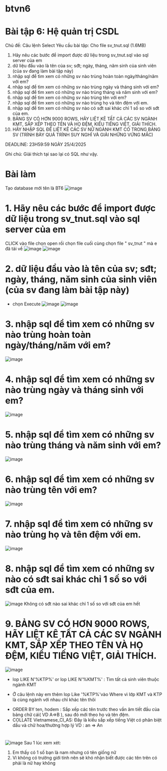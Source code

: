 # btvn6
# Bài tập 6: Hệ quản trị CSDL
Chủ đề: Câu lệnh Select
Yêu cầu bài tập: 
Cho file sv_tnut.sql (1.6MB)
1. Hãy nêu các bước để import được dữ liệu trong sv_tnut.sql vào sql server của em
2. dữ liệu đầu vào là tên của sv; sđt; ngày, tháng, năm sinh của sinh viên (của sv đang làm bài tập này)
3. nhập sql để tìm xem có những sv nào trùng hoàn toàn ngày/tháng/năm với em?
4. nhập sql để tìm xem có những sv nào trùng ngày và tháng sinh với em?
5. nhập sql để tìm xem có những sv nào trùng tháng và năm sinh với em?
6. nhập sql để tìm xem có những sv nào trùng tên với em?
7. nhập sql để tìm xem có những sv nào trùng họ và tên đệm với em.
8. nhập sql để tìm xem có những sv nào có sđt sai khác chỉ 1 số so với sđt của em.
9. BẢNG SV CÓ HƠN 9000 ROWS, HÃY LIỆT KÊ TẤT CẢ CÁC SV NGÀNH KMT, SẮP XẾP THEO TÊN VÀ HỌ ĐỆM, KIỂU TIẾNG  VIỆT, GIẢI THÍCH.
10. HÃY NHẬP SQL ĐỂ LIỆT KÊ CÁC SV NỮ NGÀNH KMT CÓ TRONG BẢNG SV (TRÌNH BÀY QUÁ TRÌNH SUY NGHĨ VÀ GIẢI NHỮNG VỨNG MẮC)

DEADLINE: 23H59:59 NGÀY 25/4/2025

Ghi chú: Giải thích tại sao lại có SQL như vậy.
 #                    Bài làm 
Tạo database mới tên là BT6
![image](https://github.com/user-attachments/assets/0111ab43-5375-4061-ad98-800e4da181c8)
# 1. Hãy nêu các bước để import được dữ liệu trong sv_tnut.sql vào sql server của em
CLICK vào file chọn open rồi chọn file cuối cùng chọn file " sv_tnut " mà e đã tải về
![image](https://github.com/user-attachments/assets/d4516c08-ad81-4879-8b5c-5e70eab7622b)
![image](https://github.com/user-attachments/assets/9f36a70a-d763-4754-8cd1-be7d15a1a66c)
# 2. dữ liệu đầu vào là tên của sv; sđt; ngày, tháng, năm sinh của sinh viên (của sv đang làm bài tập này)
- chọn Execute
![image](https://github.com/user-attachments/assets/71b0d88f-c87d-45b7-956e-fc562d99fd5e)
![image](https://github.com/user-attachments/assets/0f1479e2-b171-4174-be9c-23f44580a4a5)
# 3. nhập sql để tìm xem có những sv nào trùng hoàn toàn ngày/tháng/năm với em?
![image](https://github.com/user-attachments/assets/b2f412a9-6abc-4948-bfa0-4893885c65f3)
# 4. nhập sql để tìm xem có những sv nào trùng ngày và tháng sinh với em?
![image](https://github.com/user-attachments/assets/bdc511ad-d6de-4fb9-b1b5-3f918c341190)
# 5. nhập sql để tìm xem có những sv nào trùng tháng và năm sinh với em?
![image](https://github.com/user-attachments/assets/9ec97cdb-5aa0-4da6-bf7c-ac87c5a07957)
# 6. nhập sql để tìm xem có những sv nào trùng tên với em?
![image](https://github.com/user-attachments/assets/81a205d5-b076-4aa4-a72a-db7db2f15027)
# 7. nhập sql để tìm xem có những sv nào trùng họ và tên đệm với em.
![image](https://github.com/user-attachments/assets/767ec7ae-ff2d-4fff-928a-40e4a28ded05)
# 8. nhập sql để tìm xem có những sv nào có sđt sai khác chỉ 1 số so với sđt của em.
![image](https://github.com/user-attachments/assets/8a8ed9f8-05e7-402b-b045-db54b254ce5e)
Không có sđt nào sai khác chỉ 1 số so với sđt của em hết
# 9. BẢNG SV CÓ HƠN 9000 ROWS, HÃY LIỆT KÊ TẤT CẢ CÁC SV NGÀNH KMT, SẮP XẾP THEO TÊN VÀ HỌ ĐỆM, KIỂU TIẾNG  VIỆT, GIẢI THÍCH.
![image](https://github.com/user-attachments/assets/32676f9b-fd2d-4cc3-9c1b-bebd8d43cc1c)
- lop LIKE N'%KTP%' or  lop LIKE N'%KMT%' : Tìm tất cả sinh viên thuộc ngành KMT
+ Ở câu lệnh này em thêm lop Like '%KTP%'vào Where vì lớp KMT và KTP là cùng ngành với nhau chỉ khác tên thôi
- ORDER BY ten, hodem : Sắp xếp các tên trước theo vần âm tiết đầu của bảng chữ cái( VD A=>B ), sau đó mới theo họ và tên đệm.
- COLLATE Vietnamese_CI_AS: Đây là kiểu sắp xếp tiếng Việt có phân biệt dấu và chữ hoa/thường hợp lý VD : an => An
# 
![image](https://github.com/user-attachments/assets/f72de6e0-5f81-408c-b964-d9e2e26c9895)
Sau 1 lúc xem xét:
1. Em thấy có 1 số bạn là nam nhưng có tên giống nữ 
2. Vì không có trường giới tính nên sẽ khó nhận biết được các tên trên có phải là nữ hay không

